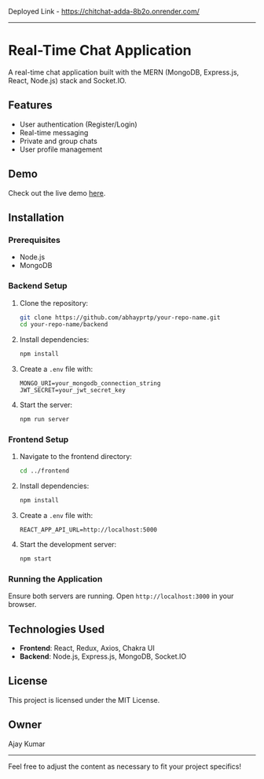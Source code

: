 Deployed Link - https://chitchat-adda-8b2o.onrender.com/

---

# Real-Time Chat Application

A real-time chat application built with the MERN (MongoDB, Express.js, React, Node.js) stack and Socket.IO.

## Features
- User authentication (Register/Login)
- Real-time messaging
- Private and group chats
- User profile management

## Demo
Check out the live demo [here](https://your-live-demo-url.com).

## Installation
### Prerequisites
- Node.js
- MongoDB

### Backend Setup
1. Clone the repository:
   ```bash
   git clone https://github.com/abhayprtp/your-repo-name.git
   cd your-repo-name/backend
   ```

2. Install dependencies:
   ```bash
   npm install
   ```

3. Create a `.env` file with:
   ```env
   MONGO_URI=your_mongodb_connection_string
   JWT_SECRET=your_jwt_secret_key
   ```

4. Start the server:
   ```bash
   npm run server
   ```

### Frontend Setup
1. Navigate to the frontend directory:
   ```bash
   cd ../frontend
   ```

2. Install dependencies:
   ```bash
   npm install
   ```

3. Create a `.env` file with:
   ```env
   REACT_APP_API_URL=http://localhost:5000
   ```

4. Start the development server:
   ```bash
   npm start
   ```

### Running the Application
Ensure both servers are running. Open `http://localhost:3000` in your browser.

## Technologies Used
- **Frontend**: React, Redux, Axios, Chakra UI
- **Backend**: Node.js, Express.js, MongoDB, Socket.IO

## License
This project is licensed under the MIT License.

## Owner
Ajay Kumar

---

Feel free to adjust the content as necessary to fit your project specifics!
